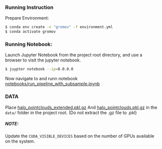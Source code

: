 ### Running Instruction

Prepare Environment:
```bash
$ conda env create -n "gromov" -f environment.yml
$ conda activate gromov
```

### Running Notebook:

Launch Jupyter Notebook from the project root directory, and use a browser to visit the jupyter notebook.

```bash
$ juypter notebook --ip=0.0.0.0
```


Now navigate to and runn notebook [notebooks/run_pipeline_with_subsample.ipynb](notebooks/run_pipeline_with_subsample.ipynb)


### DATA
Place [halo_pointclouds_extended.pkl.gz](https://drive.google.com/file/d/1EKXV2h4Lzk_XS-xG0qVC7_HryP81NhFi/view?usp=sharing) And [halo_pointclouds.pkl.gz](https://drive.google.com/file/d/1oyjjtloTuMEsAipcEDAIQfyAQ1idG29X/view?usp=sharing) in the `data/` folder in the project root. (Do not extract the .gz file to .pkl)


##### NOTE:
Update the `CUDA_VISIBLE_DEVICES` based on the number of GPUs available on the system.
